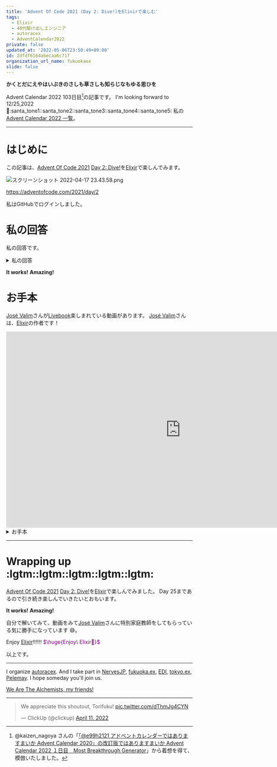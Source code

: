 ```yaml
---
title: 'Advent Of Code 2021 (Day 2: Dive!)をElixirで楽しむ'
tags:
  - Elixir
  - 40代駆け出しエンジニア
  - autoracex
  - AdventCalendar2022
private: false
updated_at: '2022-05-06T23:50:49+09:00'
id: 2dfdf6164abecaa6c71f
organization_url_name: fukuokaex
slide: false
---
```

**かくとだにえやはいぶきのさしも草さしも知らじなもゆる思ひを**

Advent Calendar 2022 103日目[^1]の記事です。
I'm looking forward to 12/25,2022 :santa::santa_tone1::santa_tone2::santa_tone3::santa_tone4::santa_tone5:
私の[Advent Calendar 2022 一覧](https://docs.google.com/spreadsheets/d/1HQvFjagQLRPjOYAjDVzWp9S4b8dKixxvvaz_TtbZWto/edit#gid=1723448955)。

[^1]: @kaizen_nagoya さんの「[「@e99h2121 アドベントカレンダーではありますまいか Advent Calendar 2020」の改訂版ではありますまいか Advent Calendar 2022 １日目　Most Breakthrough Generator](https://qiita.com/kaizen_nagoya/items/49ebebee3a0377f3b59b)」から着想を得て、模倣いたしました。 

---



# はじめに

この記事は、[Advent Of Code 2021](https://adventofcode.com/2021) [Day 2: Dive!](https://adventofcode.com/2021/day/2)を[Elixir](https://elixir-lang.org/)で楽しんでみます。

![スクリーンショット 2022-04-17 23.43.58.png](https://qiita-image-store.s3.ap-northeast-1.amazonaws.com/0/131808/ae54bc93-a667-6d27-306b-02b6a7786829.png)

https://adventofcode.com/2021/day/2


私はGitHubでログインしました。

# 私の回答

私の回答です。


<details><summary>私の回答</summary>

`input`はサンプルです。
ログインをすると、たくさんあるインプットデータがみえます。


## Part 1

```elixir
input = """
forward 5
down 5
forward 8
up 3
down 8
forward 2
"""

v = input
|> String.split
|> Enum.chunk_every(2)
|> Enum.reduce(%{}, fn [key, value], acc -> 
  Map.update(acc, key, String.to_integer(value), & &1 + String.to_integer(value))
end)

(v["down"] - v["up"]) * v["forward"]

```

## Part 2

```elixir
v = input
|> String.split
|> Enum.chunk_every(2)
|> Enum.map(fn [key, value] -> {key, String.to_integer(value)} end)
|> Enum.reduce(%{"forward" => 0, "aim" => 0, "depth" => 0}, fn
  {"forward", v}, acc -> Map.update(acc, "forward", v, & &1 + v) |> Map.update("depth", v * acc["aim"], & &1 + v * acc["aim"])
  {"down", v}, acc -> Map.update(acc, "aim", v, & &1 + v)
  {"up", v}, acc -> Map.update(acc, "aim", -v, & &1 - v)
end
)

v["forward"] * v["depth"]

```

</details>

**It works!**
**Amazing!**


# お手本

[José Valim](https://twitter.com/josevalim)さんが[Livebook](https://github.com/livebook-dev/livebook)楽しまれている動画があります。
[José Valim](https://twitter.com/josevalim)さんは、[Elixir](https://elixir-lang.org/)の作者です！

<iframe width="942" height="530" src="https://www.youtube.com/embed/1rFlhFbJ1_s?list=PLNP8vc86_-SOV1ZEvX_q9BLYWL586zWnF" title="YouTube video player" frameborder="0" allow="accelerometer; autoplay; clipboard-write; encrypted-media; gyroscope; picture-in-picture" allowfullscreen></iframe>


<details><summary>お手本</summary>

## Part 1

```elixir
input
|> String.split("\n", trim: true)
|> Enum.reduce({_depth = 0, _position = 0}, fn
  "forward " <> number, {depth, position} ->
    {depth, String.to_integer(number) + position}
  "down " <> number, {depth, position} ->
    {String.to_integer(number) + depth, position}
  "up " <> number, {depth, position} ->
    {-String.to_integer(number) + depth, position}
end)
|> then(fn {depth, position} -> depth * position end)
```

## Part 2

```elixir
input
|> String.split("\n", trim: true)
|> Enum.reduce({_depth = 0, _position = 0, _aim = 0}, fn
  "forward " <> number, {depth, position, aim} ->
    number = String.to_integer(number)
    {depth + aim * number, number + position, aim}
  "down " <> number, {depth, position, aim} ->
    {depth, position, aim + String.to_integer(number)}
  "up " <> number, {depth, position, aim} ->
    {depth, position, aim - String.to_integer(number)}
end)
|> then(fn {depth, position, _aim} -> depth * position end)
```

</details>

---

# Wrapping up :lgtm::lgtm::lgtm::lgtm::lgtm:

[Advent Of Code 2021](https://adventofcode.com/2021) [Day 2: Dive!](https://adventofcode.com/2021/day/2)を[Elixir](https://elixir-lang.org/)で楽しんでみました。
Day 25まであるので引き続き楽しんでいきたいとおもいます。

**It works!**
**Amazing!**

自分で解いてみて、動画をみて[José Valim](https://twitter.com/josevalim)さんに特別家庭教師をしてもらっている気に勝手になっています :sweat_smile:。

Enjoy [Elixir](https://elixir-lang.org/):bangbang::bangbang::bangbang:
<font color="purple">$\huge{Enjoy\ Elixir🚀}$</font>



以上です。





---



I organize [autoracex](https://autoracex.connpass.com/).
And I take part in [NervesJP](https://nerves-jp.connpass.com/), [fukuoka.ex](https://fukuokaex.connpass.com/), [EDI](https://fukuokaex.connpass.com/), [tokyo.ex](https://beam-lang.connpass.com/), [Pelemay](https://pelemay.connpass.com/).
I hope someday you'll join us.

[We Are The Alchemists, my friends!](https://www.youtube.com/watch?v=04854XqcfCY)

---

<blockquote class="twitter-tweet"><p lang="en" dir="ltr">We appreciate this shoutout, Torifuku! <a href="https://t.co/dThmJg4CYN">pic.twitter.com/dThmJg4CYN</a></p>&mdash; ClickUp (@clickup) <a href="https://twitter.com/clickup/status/1513541411634913284?ref_src=twsrc%5Etfw">April 11, 2022</a></blockquote> <script async src="https://platform.twitter.com/widgets.js" charset="utf-8"></script> 






